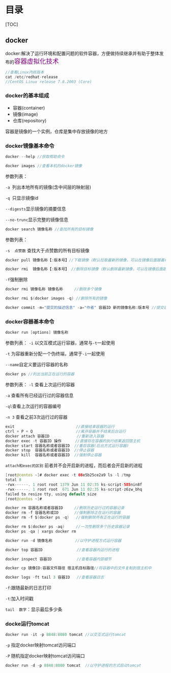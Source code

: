 # 目录

[TOC]

## docker

docker:解决了运行环境和配置问题的软件容器，方便做持续继承并有助于整体发布的<font style="color:purple;font-size:20px">容器虚拟化技术</font>

```java
//查看Linux内核版本
cat /etc/redhat-release
//CentOS Linux release 7.8.2003 (Core)
```

### docker的基本组成

- 容器(container)
- 镜像(image)
- 仓库(repository)

容器是镜像的一个实例，仓库是集中存放镜像的地方

### docker镜像基本命令

```java
docker --help //获取帮助命令
```

```java
docker images //查看本机的docker镜像
```

参数列表：

`-a `列出本地所有的镜像(含中间层的映射层)

`-q `只显示镜像id

`--digests`显示镜像的摘要信息

`--no-trunc`显示完整的镜像信息

```java
docker search 镜像名称 //查找所有的目标镜像
```

参数列表：

`-s  点赞数` 查找大于点赞数的所有目标镜像

```java
docker pull 镜像名称【:版本号】//下载镜像（默认拉取最新的镜像，可以在镜像后面跟着相应的版本号下载对应的版本）
```

```java
docker rmi  镜像名称【:版本号】 //删除目标镜像（默认删除最新镜像，可以在镜像后面跟着相应的版本号删除对应的版本）
```

`-f`强制删除

```java
docker rmi 镜像名称 镜像名称     //删除多个镜像
```

```java
docker rmi $(docker images -q) //删除所有的镜像
```

```java
docker commit -m="提交的描述信息" -a="作者" 容器ID 新的镜像名称:版本号 //提交容器使之成为一个新的镜像
```

### docker容器基本命令

```java
docker run [options] 镜像名称
```

参数列表：
`-i` 以交互模式运行容器，通常与`-t`一起使用

`-t` 为容器重新分配一个伪终端，通常于`-i`一起使用

`--name`自定义要运行容器的名称

```java
docker ps //列出当前正在运行的容器
```

参数列表：
`-l` 查看上次运行的容器

`-a` 查看所有已经运行过的容器信息

`-ql`查看上次运行的容器编号

`-n 3` 查看之前3次运行过的容器

```java
exit                           //直接结束容器的运行
ctrl + P + Q                   //离开容器并不结束后台运行
docker attach 容器ID            //重新进入容器
docker exec -t 容器ID 操作      //直接将在容器的执行结果返回宿主机
docker start 容器名称或者容器ID  //重启容器(后台方式运行容器)  
docker stop  容器名称或者容器ID  //停止容器   
docker kill  容器名称或者容器ID  //强制停止容器   
```

`attach和exec的区别` 前者并不会开启新的进程，而后者会开启新的进程

```java
[root@centos ~]# docker exec -t 08e5b25ce2a9 ls -l /tmp 
total 8
-rwx------. 1 root root 1379 Jun 11 02:35 ks-script-585nin8f
-rwx------. 1 root root  671 Jun 11 02:35 ks-script-z6zw_bhq
failed to resize tty, using default size
[root@centos ~]# 
```

```java
docker rm 容器名称或者容器ID     //删除历史运行过的容器记录
docker rm -f 容器名称或ID       //强制删除正在运行的容器
docker rm -f $(docker ps -q)   //强制删除所有正在运行的容器
```

```java
docker rm $(docker ps -aq)     //一次性删除多个历史容器记录
docker ps -qa | xargs docker rm 
```

```java
docker run -d 镜像名称          //以守护进程方式运行容器
```

```java
docker top 容器ID               //查看容器内运行的进程
```

```java
docker inspect 容器ID           //查看容器内部细节
```

```java
docker cp 镜像ID:容器文件路径 宿主机目标路径//将容器中的文件复制到宿主机中
```

```java
docker logs -ft tail 3 容器ID   //查看容器日志
```

`-f`:跟随最新的日志打印

`-t`:加入时间戳

`tail  数字`：显示最后多少条

### docke运行tomcat

```java
docker run -it -p 8848:8080 tomcat //以交互式运行tomcat 
```

`-p` 指定docker映射tomcat访问端口

`-P` 随机指定docker映射tomcat访问端口

```java
docker run -d -p 8848:8080 tomcat  //以守护进程的方式启动tomcat
```

